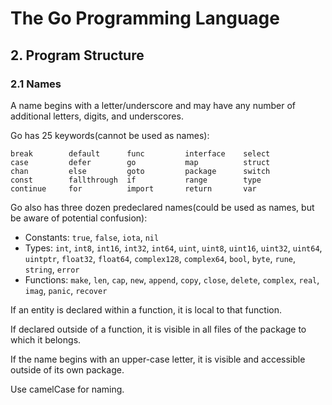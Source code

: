 # The Go Programming Language

## 2. Program Structure

### 2.1 Names

A name begins with a letter/underscore and may have any number of additional letters, digits, and underscores.

Go has 25 keywords(cannot be used as names):

```text
break        default      func         interface    select
case         defer        go           map          struct
chan         else         goto         package      switch
const        fallthrough  if           range        type
continue     for          import       return       var
```

Go also has three dozen predeclared names(could be used as names, but be aware of potential confusion):

- Constants: `true`, `false`, `iota`, `nil`
- Types: `int`, `int8`, `int16`, `int32`, `int64`, `uint`, `uint8`, `uint16`, `uint32`, `uint64`, `uintptr`, `float32`, `float64`, `complex128`, `complex64`, `bool`, `byte`, `rune`, `string`, `error`
- Functions: `make`, `len`, `cap`, `new`, `append`, `copy`, `close`, `delete`, `complex`, `real`, `imag`, `panic`, `recover`

If an entity is declared within a function, it is local to that function.

If declared outside of a function, it is visible in all files of the package to which it belongs.

If the name begins with an upper-case letter, it is  visible and accessible outside of its own package.

Use camelCase for naming.
